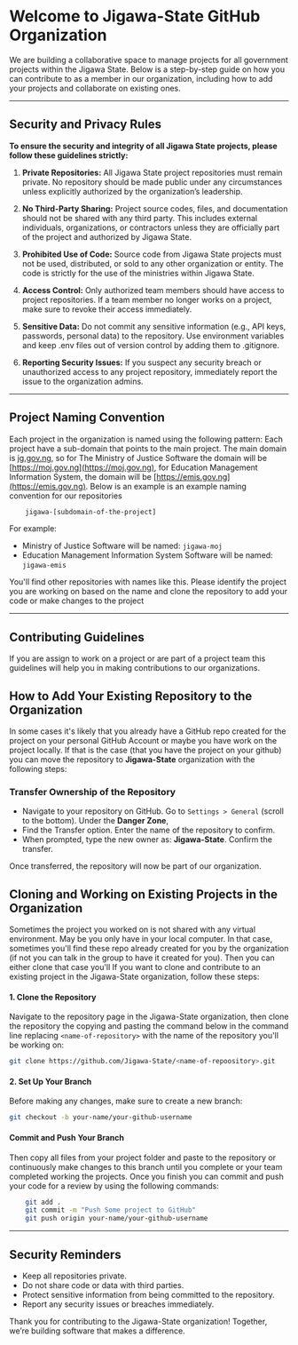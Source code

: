 
# Welcome to Jigawa-State GitHub Organization
We are building a collaborative space to manage projects for all government projects within the Jigawa State. Below is a step-by-step guide on how you can contribute to as a member in our organization, including how to add your projects and collaborate on existing ones.

---



## Security and Privacy Rules
**To ensure the security and integrity of all Jigawa State projects, please follow these guidelines strictly:**

1. **Private Repositories:** All Jigawa State project repositories must remain private. No repository should be made public under any circumstances unless explicitly authorized by the organization’s leadership.

2. **No Third-Party Sharing:** Project source codes, files, and documentation should not be shared with any third party. This includes external individuals, organizations, or contractors unless they are officially part of the project and authorized by Jigawa State.

3. **Prohibited Use of Code:** Source code from Jigawa State projects must not be used, distributed, or sold to any other organization or entity. The code is strictly for the use of the ministries within Jigawa State.

4. **Access Control:** Only authorized team members should have access to project repositories. If a team member no longer works on a project, make sure to revoke their access immediately.

5. **Sensitive Data:** Do not commit any sensitive information (e.g., API keys, passwords, personal data) to the repository. Use environment variables and keep .env files out of version control by adding them to .gitignore.

6. **Reporting Security Issues:** If you suspect any security breach or unauthorized access to any project repository, immediately report the issue to the organization admins.

---

## Project Naming Convention
Each project in the organization is named using the following pattern: Each project have a sub-domain that points to the main project. The main domain is [jg.gov.ng](https://jg.gov.ng), so for The Ministry of Justice Software the domain will be [https://moj.gov.ng](https://moj.gov.ng), for Education Management Information System, the domain will be [https://emis.gov.ng](https://emis.gov.ng). Below is an example is an example naming convention for our repositories

```bash
    jigawa-[subdomain-of-the-project]
```


For example: 
- Ministry of Justice Software will be named: `jigawa-moj`
- Education Management Information System Software will be named: `jigawa-emis`

You'll find other repositories with names like this. Please identify the project you are working on based on the name and clone the repository to add your code or make changes to the project 



---


## Contributing Guidelines

If you are assign to work on a project or are part of a project team this guidelines will help you in making contributions to our organizations.  


## How to Add Your Existing Repository to the Organization
In some cases it's likely that you already have a GitHub repo created for the project on your personal GitHub Account or maybe you have work on the project locally. If that is the case (that you have the project on your github) you can move the repository to **Jigawa-State** organization with the following steps: 

### Transfer Ownership of the Repository
- Navigate to your repository on GitHub.
Go to `Settings > General` (scroll to the bottom).
Under the **Danger Zone**, 
- Find the Transfer option. Enter the name of the repository to confirm.
- When prompted, type the new owner as: **Jigawa-State**.
Confirm the transfer.

Once transferred, the repository will now be part of our organization.


## Cloning and Working on Existing Projects in the Organization
Sometimes the project you worked on is not shared with any virtual environment. May be you only have in your local computer. In that case, sometimes you'll find these repo already created for you by the organization (if not you can talk in the group to have it created for you). Then you can either clone that case you'll If you want to clone and contribute to an existing project in the Jigawa-State organization, follow these steps:

#### 1. Clone the Repository
Navigate to the repository page in the Jigawa-State organization, then clone the repository the copying and pasting the command below in the command line replacing `<name-of-repository>` with the name of the repository you'll be working on:

```bash
git clone https://github.com/Jigawa-State/<name-of-repoository>.git
```
#### 2. Set Up Your Branch
Before making any changes, make sure to create a new branch:

```bash
git checkout -b your-name/your-github-username
```
#### Commit and Push Your Branch
 Then copy all files from your project folder and paste to the repository or continuously make changes to this branch until you complete or your team completed working the projects. Once you finish you can commit and push your code for a review by using the following commands: 


```bash
    git add .
    git commit -m "Push Some project to GitHub" 
    git push origin your-name/your-github-username
```


---

## Security Reminders
- Keep all repositories private.
- Do not share code or data with third parties.
- Protect sensitive information from being committed to the repository.
- Report any security issues or breaches immediately.


Thank you for contributing to the Jigawa-State organization! Together, we’re building software that makes a difference.
